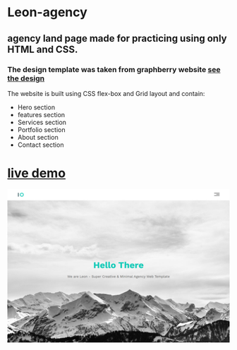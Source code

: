 # Leon-agency 

## agency land page made for practicing using only HTML and CSS.

###  The design template was taken from graphberry website [see the design](https://www.graphberry.com/item/leon-html-agency-template)

The website is built using CSS flex-box and Grid layout and contain:
- Hero section 
- features section 
- Services section 
- Portfolio section 
- About section 
- Contact section 


# [live demo](https://abdelrhman-ahmed-kamal.github.io/Leon-agency/)


![screen shot](Leon.png)
